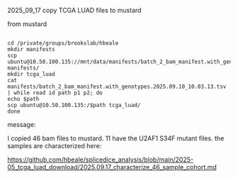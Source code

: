 2025_09_17 copy TCGA LUAD files to mustard



from mustard

```

cd /private/groups/brookslab/hbeale
mkdir manifests
scp ubuntu@10.50.100.135://mnt/data/manifests/batch_2_bam_manifest.with_genotypes.2025.09.10_10.03.13.tsv manifests/
mkdir tcga_luad
cat manifests/batch_2_bam_manifest.with_genotypes.2025.09.10_10.03.13.tsv | while read id path p1 p2; do 
echo $path
scp ubuntu@10.50.100.135:/$path tcga_luad/
done
```



message:

I copied 46 bam files to mustard. 11 have the U2AF1 S34F mutant files. the samples are characterized here:



https://github.com/hbeale/splicedice_analysis/blob/main/2025-05_tcga_luad_download/2025.09.17_characterize_46_sample_cohort.md



